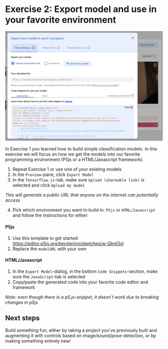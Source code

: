 # Exercise 2: Export model and use in your favorite environment

![](/assets/ex2-export-dialog.png)

In Exercise 1 you learned how to build simple classification models. In this exercise we will focus on how we get the models into our favorite programming environment (P5js or a HTML/Javascript framework).

1. Repeat Exercise 1 or use one of your existing models
2. In the `Preview`-pane, click `Export Model`
3. In the `Tensorflow.js`-tab, make sure `Upload (shareable link)` is selected and click `Upload my model`

_This will generate a public URL that anyone on the internet can potentially access_

4. Pick which environment you want to build in: `P5js` or `HTML/Javascript` and follow the instructions for either:

#### P5js

1. Use this template to get started: https://editor.p5js.org/kevsterino/sketches/w-QhnI3vI
2. Replace the `modelURL` with your own

#### HTML/Javascript

1. In the `Export Model`-dialog, in the bottom `Code Snippets`-section, make sure the `JavaScript`-tab is selected
2. Copy/paste the generated code into your favorite code editor and framework

_Note: even though there is a p5.js-snippet, it doesn't work due to breaking changes in p5js_

## Next steps

Build something fun, either by taking a project you've previously built and augmenting it with controls based on image/sound/pose-detection, or by making something entirely new!
